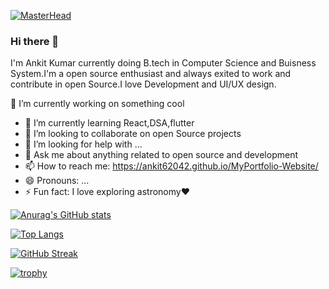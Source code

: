 [![MasterHead](https://c4.wallpaperflare.com/wallpaper/851/501/292/minimalism-programming-code-wallpaper-preview.jpg)](https://github.com/Ankit62042)
### Hi there 👋
I'm Ankit Kumar currently doing B.tech in Computer Science and Buisness System.I'm a open source enthusiast and always exited to work and contribute in open Source.I love Development and UI/UX design. 

🔭 I’m currently working on something cool 
- 🌱 I’m currently learning React,DSA,flutter
- 👯 I’m looking to collaborate on open Source projects
- 🤔 I’m looking for help with ...
- 💬 Ask me about anything related to open source and development
- 📫 How to reach me: https://ankit62042.github.io/MyPortfolio-Website/
- 😄 Pronouns: ...
- ⚡ Fun fact: I love exploring astronomy❤️


[![Anurag's GitHub stats](https://github-readme-stats.vercel.app/api?username=Ankit62042)](https://github.com/anuraghazra/github-readme-stats)


[![Top Langs](https://github-readme-stats.vercel.app/api/top-langs/?username=Ankit62042)](https://github.com/anuraghazra/github-readme-stats)

[![GitHub Streak](https://github-readme-streak-stats.herokuapp.com/?user=Ankit62042)](https://git.io/streak-stats)

[![trophy](https://github-profile-trophy.vercel.app/?username=Ankit62042)](https://github.com/ryo-ma/github-profile-trophy)

<!--
**Ankit62042/Ankit62042** is a ✨ _special_ ✨ repository because its `README.md` (this file) appears on your GitHub profile.

Here are some ideas to get you started:

- 
-->
